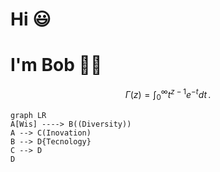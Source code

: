 # Hi 😃

# I'm Bob 🐱‍🏍 
$$
\Gamma(z) = \int_0^\infty t^{z-1}e^{-t}dt\,.
$$











```mermaid
graph LR
A[Wis] ----> B((Diversity)) 
A --> C(Inovation)
B --> D{Tecnology}
C --> D
D
```
